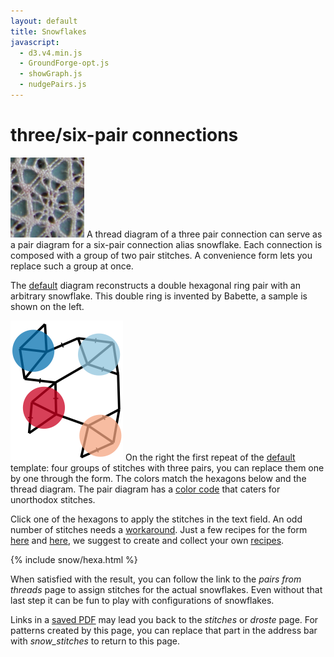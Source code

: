 ```yaml
---
layout: default
title: Snowflakes
javascript:
  - d3.v4.min.js
  - GroundForge-opt.js
  - showGraph.js
  - nudgePairs.js
---
```


three/six-pair connections
==========================

![sample](sample.png?align=left)
A thread diagram of a three pair connection can serve as a 
pair diagram for a six-pair connection alias snowflake.
Each connection is composed with a group of two pair stitches.
A convenience form lets you replace such a group at once.

The [default](?) diagram reconstructs a double hexagonal ring pair with an arbitrary snowflake.
This double ring is invented by Babette, a sample is shown on the left.

![](capture-extract.svg?align=right)
On the right the first repeat of the [default](?) template: 
four groups of stitches with three pairs, you can replace them one by one through the form.
The colors match the hexagons below and the thread diagram.
The pair diagram has a [color code] that caters for unorthodox stitches.

Click one of the hexagons to apply the stitches in the text field.
An odd number of stitches needs a [workaround].
Just a few recipes for the form [here](/MAE-gf/docs/snow-stitches/563412-145236.svg)
and [here](/MAE-gf/docs/misca#3-paired-join),
we suggest to create and collect your own [recipes](/MAE-gf/docs/snow-stitches/#pair-diagrams-interpreted-as-thread-diagrams-with-blobs).

[MAE-gf]: /MAE-gf/docs/snow-stitches/#examples
[color code]: /GroundForge-help/color-rules
[workaround]: https://github.com/d-bl/GroundForge/blob/master/docs/_includes/snow/README.md#odd-number-of-stitches
[saved PDF]: /GroundForge-help/clips/print-as-pdf

<script>{% include snow/hexa.js %}</script>
{% include snow/hexa.html %}

When satisfied with the result, you can follow the link to the _pairs from threads_ page to assign stitches for the actual snowflakes.
Even without that last step it can be fun to play with configurations of snowflakes.

Links in a [saved PDF] may lead you back to the _stitches_ or _droste_ page. 
For patterns created by this page, you can replace that part in the address bar
with _snow_stitches_ to return to this page.

